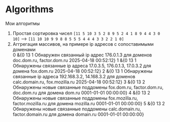 # Algorithms
Мои алгоритмы

1. Простая сортировка чисел
   ```[11 5 10 3 5 2 8 9 5 2 4 1 8 9 4 4 3 0 10]``` -->
   ```[11 10 10 9 9 8 8 5 5 5 4 4 4 3 3 2 2 1 0]```
3. Аггрегация массивов, на примере ip адресов с сопоставимыми доменами  
0 &{0 13 1 Обнаружен связанный ip адрес 176.0.1.3 для доменов doc.dom.ru, factor.dom.ru 2025-04-18 00:52:12}
1 &{0 13 1 Обнаружены связанные ip адреса 17.0.3.5, 176.0.1.3, 17.0.3.2 для домена fox.dom.ru 2025-04-18 00:52:12}
2 &{0 13 1 Обнаружены связанные ip адреса 192.168.3.2, 14.168.3.2 для доменов calc.domain.ru, fox.mozilla.ru 2025-04-18 00:52:12}
3 &{0 13 2 Обнаружены новые связанные поддомены fox.dom.ru, factor.dom.ru, doc.dom.ru для домена dom.ru 0001-01-01 00:00:00}
4 &{0 13 2 Обнаружены новые связанные поддомены fox.mozilla.ru, factor.mozilla.ru для домена mozilla.ru 0001-01-01 00:00:00}
5 &{0 13 2 Обнаружены новые связанные поддомены calc.domain.ru, factor.domain.ru для домена domain.ru 0001-01-01 00:00:00}
